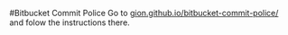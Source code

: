 #Bitbucket Commit Police
Go to [gion.github.io/bitbucket-commit-police/](http://gion.github.io/bitbucket-commit-police/) and folow the instructions there.

